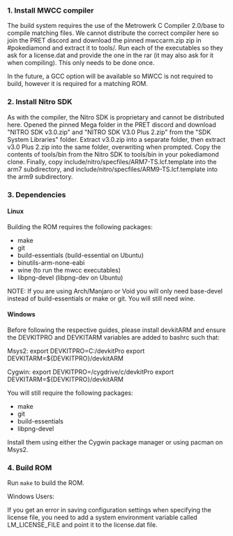 ### 1. Install MWCC compiler

The build system requires the use of the Metrowerk C Compiler 2.0/base to compile matching files. We cannot distribute the correct compiler here so join the PRET discord and download the pinned mwccarm.zip zip in #pokediamond and extract it to tools/. Run each of the executables so they ask for a license.dat and provide the one in the rar (it may also ask for it when compiling). This only needs to be done once.

In the future, a GCC option will be available so MWCC is not required to build, however it is required for a matching ROM.

### 2. Install Nitro SDK

As with the compiler, the Nitro SDK is proprietary and cannot be distributed here. Opened the pinned Mega folder in the PRET discord and download "NITRO SDK v3.0.zip" and "NITRO SDK V3.0 Plus 2.zip" from the "SDK System Libraries" folder. Extract v3.0.zip into a separate folder, then extract v3.0 Plus 2.zip into the same folder, overwriting when prompted. Copy the contents of tools/bin from the Nitro SDK to tools/bin in your pokediamond clone. Finally, copy include/nitro/specfiles/ARM7-TS.lcf.template into the arm7 subdirectory, and include/nitro/specfiles/ARM9-TS.lcf.template into the arm9 subdirectory.

### 3. Dependencies

#### Linux

Building the ROM requires the following packages:

* make
* git
* build-essentials (build-essential on Ubuntu)
* binutils-arm-none-eabi
* wine (to run the mwcc executables)
* libpng-devel (libpng-dev on Ubuntu)

NOTE: If you are using Arch/Manjaro or Void you will only need base-devel instead of build-essentials or make or git. You will still need wine.

#### Windows

Before following the respective guides, please install devkitARM and ensure the DEVKITPRO and DEVKITARM variables are added to bashrc such that:

Msys2:
export DEVKITPRO=C:/devkitPro
export DEVKITARM=${DEVKITPRO}/devkitARM

Cygwin:
export DEVKITPRO=/cygdrive/c/devkitPro
export DEVKITARM=${DEVKITPRO}/devkitARM

You will still require the following packages:

* make
* git
* build-essentials
* libpng-devel

Install them using either the Cygwin package manager or using pacman on Msys2.

### 4. Build ROM

Run `make` to build the ROM.

Windows Users:

If you get an error in saving configuration settings when specifying the license file, you need to add a system environment variable called LM_LICENSE_FILE and point it to the license.dat file.
